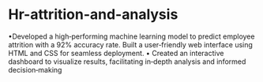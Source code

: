 # Hr-attrition-and-analysis
•Developed a high‑performing machine learning model to predict
employee attrition with a 92% accuracy rate. Built a user‑friendly
web interface using HTML and CSS for seamless deployment.
• Created an interactive dashboard to visualize results, facilitating
in‑depth analysis and informed decision‑making
